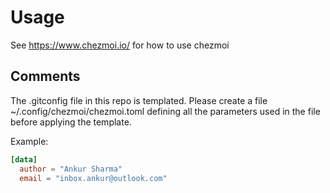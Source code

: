 # Usage

See <https://www.chezmoi.io/> for how to use chezmoi

## Comments

The .gitconfig file in this repo is templated. Please create a file ~/.config/chezmoi/chezmoi.toml
defining all the parameters used in the file before applying the template.

Example:

```toml
[data]
  author = "Ankur Sharma"
  email = "inbox.ankur@outlook.com"
```

